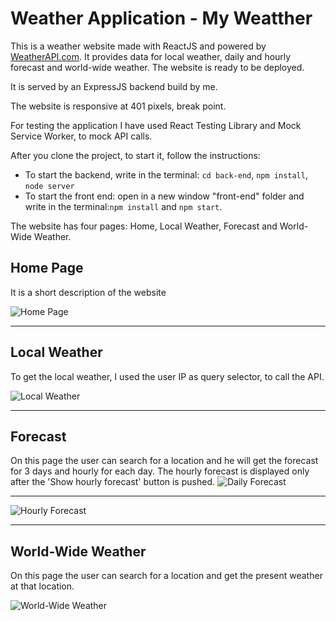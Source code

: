 # Weather Application - My Weatther

This is a weather website made with ReactJS and powered by [WeatherAPI.com](https://www.weatherapi.com/). It provides data for local weather, daily and hourly forecast and world-wide weather. The website is ready to be deployed.

It is served by an ExpressJS backend build by me.

The website is responsive at 401 pixels, break point. 

For testing the application I have used React Testing Library and Mock Service Worker, to mock API calls.

After you clone the project, to start it, follow the instructions:
- To start the backend, write in the terminal: `cd back-end`, `npm install`, `node server`
- To start the front end: open in a new window "front-end" folder and write in the terminal:`npm install` and `npm start`.

The website has four pages: Home, Local Weather, Forecast and World-Wide Weather.


## Home Page
It is a short description of the website

![ Home Page ](https://raw.github.com/Sirius1402/weather-application/main/front-end/printscreens/home.jpg)   

---

## Local Weather
To get the local weather, I used the user IP as query selector, to call the API.

![Local Weather](https://raw.github.com/Sirius1402/weather-application/main/front-end/printscreens/localWeather.jpg) 

---
## Forecast
On this page the user can search for a location and he will get the forecast for 3 days and hourly for each day. The hourly forecast is displayed only after the 'Show hourly forecast' button is pushed.
![Daily Forecast](https://raw.github.com/Sirius1402/weather-application/main/front-end/printscreens/dailyForecast.jpg)

---
![Hourly Forecast](https://raw.github.com/Sirius1402/weather-application/main/front-end/printscreens/hourlyForecast.jpg)

---

## World-Wide Weather
On this page the user can search for a location and get the present weather at that location.

![World-Wide Weather](https://raw.github.com/Sirius1402/weather-application/main/front-end/printscreens/worldWideWeather.jpg)